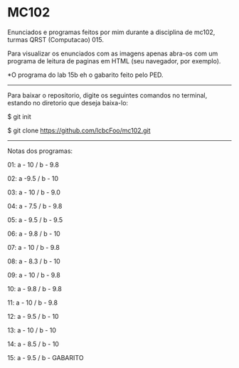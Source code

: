 # MC102

Enunciados e programas feitos por mim durante a disciplina de mc102, turmas QRST (Computacao) 015.

Para visualizar os enunciados com as imagens apenas abra-os com um programa de leitura de paginas em HTML 
(seu navegador, por exemplo).

*O programa do lab 15b eh o gabarito feito pelo PED.

---------------------------------------------------------------------------------------------------------------
Para baixar o repositorio, digite os seguintes comandos no terminal, estando no diretorio que deseja baixa-lo:

$ git init

$ git clone https://github.com/lcbcFoo/mc102.git

---------------------------------------------------------------------------------------------------------------

Notas dos programas:

01: a - 10  / b - 9.8

02: a -9.5  / b - 10

03: a - 10  / b - 9.0

04: a - 7.5 / b - 9.8

05: a - 9.5 / b - 9.5

06: a - 9.8 / b - 10

07: a - 10  / b - 9.8

08: a - 8.3 / b - 10

09: a - 10  / b - 9.8

10: a - 9.8 / b - 9.8 

11: a - 10  / b - 9.8

12: a - 9.5 / b - 10

13: a - 10  / b - 10

14: a - 8.5 / b - 10

15: a - 9.5 / b - GABARITO
